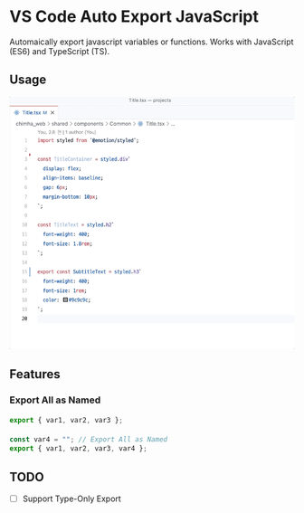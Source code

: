 # VS Code Auto Export JavaScript

Automaically export javascript variables or functions. Works with JavaScript (ES6) and TypeScript (TS).

## Usage

![Usage](images/usage.gif)

## Features

### Export All as Named

```javascript
export { var1, var2, var3 };

const var4 = ""; // Export All as Named
export { var1, var2, var3, var4 };
```

## TODO

- [ ] Support Type-Only Export
